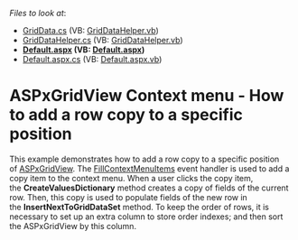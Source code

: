 <!-- default file list -->
*Files to look at*:

* [GridData.cs](./CS/App_Code/GridData.cs) (VB: [GridDataHelper.vb](./VB/App_Code/GridDataHelper.vb))
* [GridDataHelper.cs](./CS/App_Code/GridDataHelper.cs) (VB: [GridDataHelper.vb](./VB/App_Code/GridDataHelper.vb))
* **[Default.aspx](./CS/Default.aspx) (VB: [Default.aspx](./VB/Default.aspx))**
* [Default.aspx.cs](./CS/Default.aspx.cs) (VB: [Default.aspx.vb](./VB/Default.aspx.vb))
<!-- default file list end -->
# ASPxGridView Context menu - How to add a row copy to a specific position


<p>This example demonstrates how to add a row copy to a specific position of <a href="https://documentation.devexpress.com/AspNet/DevExpress.Web.ASPxGridView.class">ASPxGridView</a>. The <a href="https://documentation.devexpress.com/AspNet/DevExpress.Web.ASPxGridViewFillContextMenuItemsEventHandler.delegate">FillContextMenuItems</a> event handler is used to add a copy item to the context menu. When a user clicks the copy item, the <strong>CreateValuesDictionary</strong> method creates a copy of fields of the current row. Then, this copy is used to populate fields of the new row in the <strong>InsertNextToGridDataSet</strong> method. To keep the order of rows, it is necessary to set up an extra column to store order indexes; and then sort the ASPxGridView by this column.</p>

<br/>


